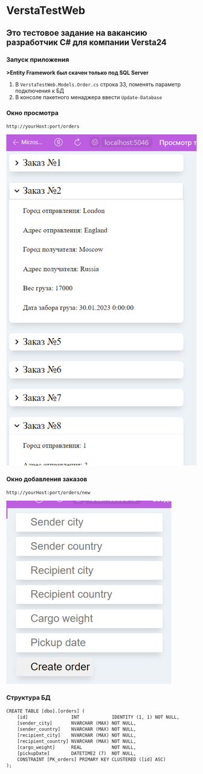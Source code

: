# VerstaTestWeb
## Это тестовое задание на вакансию разработчик C# для компании Versta24

### Запуск приложения


**>Entity Framework был скачен только под SQL Server**


1. В `VerstaTestWeb.Models.Order.cs` строка 33, поменять параметр подключения к БД
2. В консоле пакетного менаджера ввести `Update-Database`

### Окно просмотра
`http://yourHost:port/orders`

![Image http://yourHost:port/orders)](https://github.com/Geniusis1/VerstaTestWeb/blob/master/Images/1.png)

### Окно добавления заказов
`http://yourHost:port/orders/new`

![Image http://yourHost:port/orders/new)](https://github.com/Geniusis1/VerstaTestWeb/blob/master/Images/2.png)

### Структура БД

```
CREATE TABLE [dbo].[orders] (
    [id]                INT            IDENTITY (1, 1) NOT NULL,
    [sender_city]       NVARCHAR (MAX) NOT NULL,
    [sender_country]    NVARCHAR (MAX) NOT NULL,
    [recipient_city]    NVARCHAR (MAX) NOT NULL,
    [recipient_country] NVARCHAR (MAX) NOT NULL,
    [cargo_weight]      REAL           NOT NULL,
    [pickupDate]        DATETIME2 (7)  NOT NULL,
    CONSTRAINT [PK_orders] PRIMARY KEY CLUSTERED ([id] ASC)
);
```
